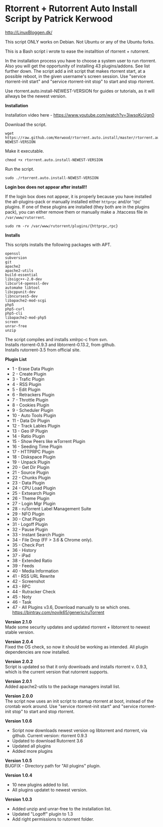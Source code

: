 # Rtorrent + Rutorrent Auto Install Script by Patrick Kerwood

http://LinuxBloggen.dk/ 
 
This script ONLY works on Debian. Not Ubuntu or any of the Ubuntu forks. 
 
This is a Bash script i wrote to ease the installtion of rtorrent + rutorrent.

In the installation process you have to choose a system user to run rtorrent.
Also you will get the opportunity of installing 43 plugins/addons. See list further down.
The script add a init script that makes rtorrent start, at a possible reboot, in the 
given username's screen session. Use "service rtorrent-init start" and 
"service rtorrent-init stop" to start and stop rtorrent.

Use rtorrent.auto.install-NEWEST-VERSION for guides or tutorials, as it will allways be the newest version.

**Installation** 
 
Installation video here - https://www.youtube.com/watch?v=3iwsoKcUgn0 

Download the script. 

	wget https://raw.github.com/Kerwood/rtorrent.auto.install/master/rtorrent.auto.install-NEWEST-VERSION

Make it executable. 

	chmod +x rtorrent.auto.install-NEWEST-VERSION

Run the script. 

	sudo ./rtorrent.auto.install-NEWEST-VERSION

**Login box does not appear after install!!**  

If the login box does not appear, it is properly because you have installed the all-plugins-pack or manually installed either `httprpc` and/or 'rpc' plugins.
If one of these plugins are installed (they both are in the plugins pack), you can either remove them or manually make a .htaccess file in `/var/www/rutorrent`.

	sudo rm -rv /var/www/rutorrent/plugins/{httprpc,rpc}

**Installs**

This scripts installs the following packages with APT.

	openssl 
	subversion
	git
	apache2
	apache2-utils 
	build-essential 
	libsigc++-2.0-dev 
	libcurl4-openssl-dev 
	automake libtool 
	libcppunit-dev 
	libncurses5-dev 
	libapache2-mod-scgi 
	php5 
	php5-curl 
	php5-cli 
	libapache2-mod-php5 
	screen
	unrar-free
	unzip

The script compiles and installs xmlrpc-c from svn.  
Installs rtorrent-0.9.3 and libtorrent-0.13.2, from github.  
Installs rutorrent-3.5 from official site.

**Plugin List**

- 1 - Erase Data Plugin
- 2 - Create Plugin
- 3 - Trafic Plugin	
- 4 - RSS Plugin
- 5 - Edit Plugin
- 6 - Retrackers Plugin
- 7 - Throttle Plugin
- 8 - Cookies Plugin
- 9 - Scheduler Plugin
- 10 - Auto Tools Plugin
- 11 - Data Dir Plugin
- 12 - Track Lables Plugin 
- 13 - Geo IP Plugin
- 14 - Ratio Plugin 
- 15 - Show Peers like wTorrent Plugin
- 16 - Seeding Time Plugin 
- 17 - HTTPRPC Plugin
- 18 - Diskspace Plugin
- 19 - Unpack Plugin
- 20 - Get Dir Plugin
- 21 - Source Plugin
- 22 - Chunks Plugin
- 23 - Data Plugin
- 24 - CPU Load Plugin
- 25 - Extsearch Plugin
- 26 - Theme Plugin
- 27 - Login Mgr Plugin
- 28 - ruTorrent Label Management Suite 
- 29 - NFO Plugin
- 30 - Chat Plugin
- 31 - Logoff Plugin
- 32 - Pause Plugin
- 33 - Instant Search Plugin
- 34 - File Drop (FF > 3.6 & Chrome only).
- 35 - Check Port
- 36 - History
- 37 - iPad
- 38 - Extended Ratio
- 39 - Feeds
- 40 - Media Information
- 41 - RSS URL Rewrite
- 42 - Screenshot
- 43 - RPC
- 44 - Rutracker Check
- 45 - Noty 
- 46 - Task 
- 47 - All Plugins v3.6, Download manually to se which ones. https://bintray.com/novik65/generic/ruTorrent

**Version 2.1.0**  
Made some security updates and updated rtorrent + libtorrent to newest stable version. 

**Version 2.0.4**  
Fixed the OS check, so now it should be working as intended. 
All plugin dependencies are now installed.

**Version 2.0.2**  
Script is updated so that it only downloads and installs 
rtorrent v. 0.9.3, which is the current version that rutorrent supports.

**Version 2.0.1**  
Added apache2-utils to the package managers install list.

**Version 2.0.0**  
The script now uses an init script to startup rtorrent at boot, instead of the crontab work around.
Use "service rtorrent-init start" and "service rtorrent-init stop" to start and stop rtorrent.


**Version 1.0.6**

- Script now downloads newest version og libtorrent and rtorrent, via github. Current version: rtorrent 0.9.3
- Updated to download Rutorrent 3.6
- Updated all plugins
- Added more plugins

**Version 1.0.5**  
BUGFIX - Directory path for "All plugins" plugin.

**Version 1.0.4**

- 10 new plugins added to list.
- All plugins updatet to newest version.


**Version 1.0.3**

- Added unzip and unrar-free to the installation list.
- Updated "Logoff" plugin to 1.3
- Add right permissions to rutorrent folder.

